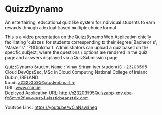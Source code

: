 # QuizzDynamo

An entertaining, educational quiz like system for individual students to earn rewards through a textual-based multiple choice format.

This is a video presentation on the QuizzDynamo Web Application chiefly facilitating 'quizzes' for students corresponding to their degree('Bachelor's', 'Master's', 'PGDiploma'). Administrators can upload a quiz based on the specific subject, where the questions / options are rendered in the quiz page and answers displayed via a QuizSubmission page.

QuizzDynamo
Student Name : Vinay Sriram Iyer
Student ID : 23203595
Cloud DevOpsSec, MSc in Cloud Computing
National College of Ireland Dublin, IRELAND \
Email: x23203595@student.ncirl.ie  
URL: www.ncirl.ie \
Deployed Application 
URL: http://x23203595Quizzapp-env.eba-fp6mvn2f.eu-west-1.elasticbeanstalk.com

Youtube Link : https://youtu.be/wCIaNsw8heg
